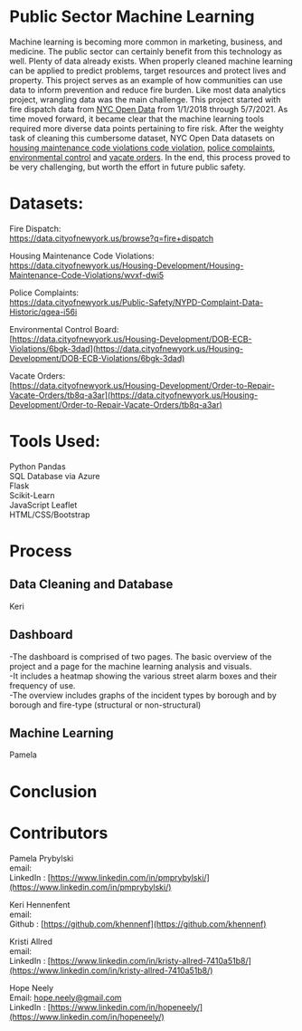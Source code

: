 # Public Sector Machine Learning

Machine learning is becoming more common in marketing, business, and medicine. The public sector can certainly benefit from this technology as well. Plenty of data already exists. When properly cleaned machine learning can be applied to predict problems, target resources and protect lives and property. This project serves as an example of how communities can use data to inform prevention and reduce fire burden. Like most data analytics project, wrangling data was the main challenge. This project started with fire dispatch data from [NYC Open Data](https://data.cityofnewyork.us/browse?q=fire+dispatch) from 1/1/2018 through 5/7/2021. As time moved forward, it became clear that the machine learning tools required more diverse data points pertaining to fire risk. After the weighty task of cleaning this cumbersome dataset, NYC Open Data datasets on [housing maintenance code violations code violation](https://data.cityofnewyork.us/Housing-Development/Housing-Maintenance-Code-Violations/wvxf-dwi5), [police complaints](https://data.cityofnewyork.us/Public-Safety/NYPD-Complaint-Data-Historic/qgea-i56i), [environmental control](https://data.cityofnewyork.us/Housing-Development/DOB-ECB-Violations/6bgk-3dad)  and [vacate orders](https://data.cityofnewyork.us/Housing-Development/Order-to-Repair-Vacate-Orders/tb8q-a3ar). In the end, this process proved to be very challenging, but worth the effort in future public safety. 

# Datasets:

Fire Dispatch: <br>
https://data.cityofnewyork.us/browse?q=fire+dispatch<br>

Housing Maintenance Code Violations:<br>
https://data.cityofnewyork.us/Housing-Development/Housing-Maintenance-Code-Violations/wvxf-dwi5<br>

Police Complaints:<br>
[https://data.cityofnewyork.us/Public-Safety/NYPD-Complaint-Data-Historic/qgea-i56i ](https://data.cityofnewyork.us/Public-Safety/NYPD-Complaint-Data-Historic/qgea-i56i )<br>

Environmental Control Board:<br>
[https://data.cityofnewyork.us/Housing-Development/DOB-ECB-Violations/6bgk-3dad](https://data.cityofnewyork.us/Housing-Development/DOB-ECB-Violations/6bgk-3dad)<br>

Vacate Orders:<br>
[https://data.cityofnewyork.us/Housing-Development/Order-to-Repair-Vacate-Orders/tb8q-a3ar](https://data.cityofnewyork.us/Housing-Development/Order-to-Repair-Vacate-Orders/tb8q-a3ar)<br>

# Tools Used: 
Python Pandas<br>
SQL Database via Azure<br>
Flask<br>
Scikit-Learn<br>
JavaScript Leaflet<br>
HTML/CSS/Bootstrap<br>

# Process

## Data Cleaning and Database
Keri
## Dashboard
-The dashboard is comprised of two pages. The basic overview of the project and a page for the machine learning analysis and visuals.<br>
-It includes a heatmap showing the various street alarm boxes and their frequency of use.<br> 
-The overview includes graphs of the incident types by borough and by borough and fire-type (structural or non-structural)<br>


## Machine Learning
Pamela


# Conclusion

# Contributors
Pamela Prybylski</strong><br>
email: []()<br> 
LinkedIn : [https://www.linkedin.com/in/pmprybylski/](https://www.linkedin.com/in/pmprybylski/)<br>

Keri Hennenfent</strong><br>
email: []()<br> 
Github : [https://github.com/khennenf](https://github.com/khennenf)<br>

Kristi Allred</strong><br>
email: []()<br> 
LinkedIn : [https://www.linkedin.com/in/kristy-allred-7410a51b8/](https://www.linkedin.com/in/kristy-allred-7410a51b8/)<br>

Hope Neely</strong><br>
Email: [hope.neely@gmail.com](hope.neely@gmail.com)<br>
LinkedIn : [https://www.linkedin.com/in/hopeneely/](https://www.linkedin.com/in/hopeneely/)